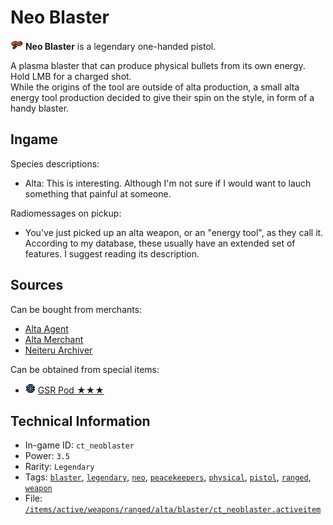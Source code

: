 # Neo Blaster

<img src="https://raw.githubusercontent.com/Ceterai/Enternia/main/items/active/weapons/ranged/alta/blaster/ct_neoblaster.png" alt="Neo Blaster icon" loading="lazy" height=16px width="auto" /> **Neo Blaster** is a legendary one-handed pistol.

A plasma blaster that can produce physical bullets from its own energy. Hold LMB for a charged shot.  
While the origins of the tool are outside of alta production, a small alta energy tool production decided to give their spin on the style, in form of a handy blaster.

## Ingame

Species descriptions:

- Alta: This is interesting. Although I'm not sure if I would want to lauch something that painful at someone.

Radiomessages on pickup:

- You've just picked up an alta weapon, or an "energy tool", as they call it. According to my database, these usually have an extended set of features. I suggest reading its description.

## Sources

Can be bought from merchants:

- [Alta Agent](https://ceterai.github.io/MyEnternia/Wiki/AltaAgent)
- [Alta Merchant](https://ceterai.github.io/MyEnternia/Wiki/AltaMerchant)
- [Neiteru Archiver](https://ceterai.github.io/MyEnternia/Wiki/NeiteruArchiver)

Can be obtained from special items:

- <img src="https://raw.githubusercontent.com/Ceterai/Enternia/main/items/active/alta/loot/other/gsr.png" alt="GSR Pod ★★★ icon" loading="lazy" height=16px width="auto" /> [GSR Pod ★★★](https://ceterai.github.io/MyEnternia/Wiki/GSRPod)

## Technical Information

- In-game ID: `ct_neoblaster`
- Power: `3.5`
- Rarity: `Legendary`
- Tags: [`blaster`](https://ceterai.github.io/MyEnternia/Wiki/Tags/Blaster), [`legendary`](https://ceterai.github.io/MyEnternia/Wiki/Tags/Legendary), [`neo`](https://ceterai.github.io/MyEnternia/Wiki/Tags/Neo), [`peacekeepers`](https://ceterai.github.io/MyEnternia/Wiki/Tags/Peacekeepers), [`physical`](https://ceterai.github.io/MyEnternia/Wiki/Tags/Physical), [`pistol`](https://ceterai.github.io/MyEnternia/Wiki/Tags/Pistol), [`ranged`](https://ceterai.github.io/MyEnternia/Wiki/Tags/Ranged), [`weapon`](https://ceterai.github.io/MyEnternia/Wiki/Tags/Weapon)
- File: [`/items/active/weapons/ranged/alta/blaster/ct_neoblaster.activeitem`](https://github.com/Ceterai/Enternia/blob/main/items/active/weapons/ranged/alta/blaster/ct_neoblaster.activeitem)
